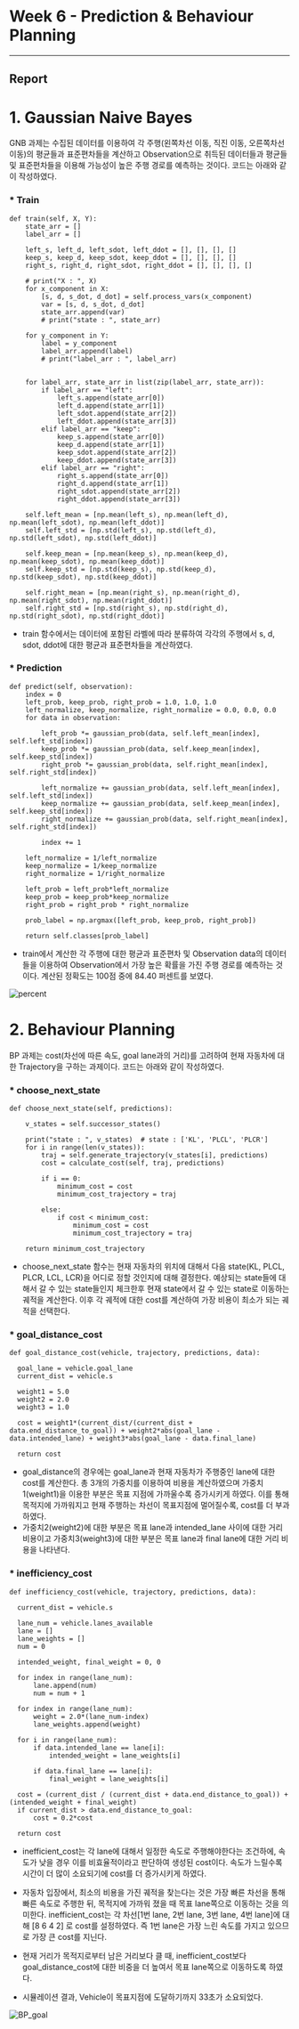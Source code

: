 # Week 6 - Prediction & Behaviour Planning

---

## Report

# 1. Gaussian Naive Bayes

GNB 과제는 수집된 데이터를 이용하여 
각 주행(왼쪽차선 이동, 직진 이동, 오른쪽차선 이동)의 평균들과 표준편차들을 계산하고
Observation으로 취득된 데이터들과 평균들 및 표준편차들을 이용해 가능성이 높은 주행 경로를 예측하는 것이다.
코드는 아래와 같이 작성하였다.

### * Train 
    def train(self, X, Y):
        state_arr = []
        label_arr = []

        left_s, left_d, left_sdot, left_ddot = [], [], [], []
        keep_s, keep_d, keep_sdot, keep_ddot = [], [], [], []
        right_s, right_d, right_sdot, right_ddot = [], [], [], []

        # print("X : ", X)
        for x_component in X:
            [s, d, s_dot, d_dot] = self.process_vars(x_component)
            var = [s, d, s_dot, d_dot]
            state_arr.append(var)
            # print("state : ", state_arr)

        for y_component in Y:
            label = y_component
            label_arr.append(label)
            # print("label_arr : ", label_arr)


        for label_arr, state_arr in list(zip(label_arr, state_arr)):
            if label_arr == "left":
                left_s.append(state_arr[0])
                left_d.append(state_arr[1])
                left_sdot.append(state_arr[2])
                left_ddot.append(state_arr[3])
            elif label_arr == "keep":
                keep_s.append(state_arr[0])
                keep_d.append(state_arr[1])
                keep_sdot.append(state_arr[2])
                keep_ddot.append(state_arr[3])
            elif label_arr == "right":
                right_s.append(state_arr[0])
                right_d.append(state_arr[1])
                right_sdot.append(state_arr[2])
                right_ddot.append(state_arr[3])

        self.left_mean = [np.mean(left_s), np.mean(left_d), np.mean(left_sdot), np.mean(left_ddot)]
        self.left_std = [np.std(left_s), np.std(left_d), np.std(left_sdot), np.std(left_ddot)]

        self.keep_mean = [np.mean(keep_s), np.mean(keep_d), np.mean(keep_sdot), np.mean(keep_ddot)]
        self.keep_std = [np.std(keep_s), np.std(keep_d), np.std(keep_sdot), np.std(keep_ddot)]

        self.right_mean = [np.mean(right_s), np.mean(right_d), np.mean(right_sdot), np.mean(right_ddot)]
        self.right_std = [np.std(right_s), np.std(right_d), np.std(right_sdot), np.std(right_ddot)]

* train 함수에서는 데이터에 포함된 라벨에 따라 분류하여
  각각의 주행에서 s, d, sdot, ddot에 대한 평균과 표준편차들을 계산하였다.

### * Prediction
  

    def predict(self, observation):
        index = 0
        left_prob, keep_prob, right_prob = 1.0, 1.0, 1.0
        left_normalize, keep_normalize, right_normalize = 0.0, 0.0, 0.0
        for data in observation:

            left_prob *= gaussian_prob(data, self.left_mean[index], self.left_std[index])
            keep_prob *= gaussian_prob(data, self.keep_mean[index], self.keep_std[index])
            right_prob *= gaussian_prob(data, self.right_mean[index], self.right_std[index])

            left_normalize += gaussian_prob(data, self.left_mean[index], self.left_std[index])
            keep_normalize += gaussian_prob(data, self.keep_mean[index], self.keep_std[index])
            right_normalize += gaussian_prob(data, self.right_mean[index], self.right_std[index])

            index += 1

        left_normalize = 1/left_normalize
        keep_normalize = 1/keep_normalize
        right_normalize = 1/right_normalize

        left_prob = left_prob*left_normalize
        keep_prob = keep_prob*keep_normalize
        right_prob = right_prob * right_normalize

        prob_label = np.argmax([left_prob, keep_prob, right_prob])
  
        return self.classes[prob_label]


* train에서 계산한 각 주행에 대한 평균과 표준편차 및 Observation data의 데이터들을 이용하여
  Observation에서 가장 높은 확률을 가진 주행 경로를 예측하는 것이다.
  계산된 정확도는 100점 중에 84.40 퍼센트를 보였다.
  
 ![percent](https://user-images.githubusercontent.com/48784519/117338544-ac7de480-aed9-11eb-92d3-54d9a07efefd.JPG)

# 2. Behaviour Planning
BP 과제는 cost(차선에 따른 속도, goal lane과의 거리)를 고려하여 현재 자동차에 대한 
Trajectory을 구하는 과제이다. 코드는 아래와 같이 작성하였다.

### * choose_next_state

    def choose_next_state(self, predictions):

        v_states = self.successor_states()

        print("state : ", v_states)  # state : ['KL', 'PLCL', 'PLCR']
        for i in range(len(v_states)):
            traj = self.generate_trajectory(v_states[i], predictions)
            cost = calculate_cost(self, traj, predictions)

            if i == 0:
                minimum_cost = cost
                minimum_cost_trajectory = traj

            else:
                if cost < minimum_cost:
                    minimum_cost = cost
                    minimum_cost_trajectory = traj

        return minimum_cost_trajectory

* choose_next_state 함수는 현재 자동차의 위치에 대해서 다음 state(KL, PLCL, PLCR, LCL, LCR)을 
  어디로 정할 것인지에 대해 결정한다.
  예상되는 state들에 대해서 갈 수 있는 state들인지 체크한후 
  현재 state에서 갈 수 있는 state로 이동하는 궤적을 계산한다.
  이후 각 궤적에 대한 cost를 계산하여 가장 비용이 최소가 되는 궤적을 선택한다.


### * goal_distance_cost  

    def goal_distance_cost(vehicle, trajectory, predictions, data):
    
      goal_lane = vehicle.goal_lane
      current_dist = vehicle.s

      weight1 = 5.0
      weight2 = 2.0
      weight3 = 1.0

      cost = weight1*(current_dist/(current_dist + data.end_distance_to_goal)) + weight2*abs(goal_lane - data.intended_lane) + weight3*abs(goal_lane - data.final_lane)

      return cost



* goal_distance의 경우에는 goal_lane과 현재 자동차가 주행중인 lane에 대한 cost를 계산한다. 총 3개의 가중치를 이용하여
  비용을 계산하였으며 가중치1(weight1)을 이용한 부분은 목표 지점에 가까울수록 증가시키게 하였다.
  이를 통해 목적지에 가까워지고 현재 주행하는 차선이 목표지점에 멀어질수록, cost를 더 부과하였다. 
* 가중치2(weight2)에 대한 부분은 목표 lane과 intended_lane 사이에 대한 거리 비용이고
  가중치3(weight3)에 대한 부분은 목표 lane과 final lane에 대한 거리 비용을 나타낸다.

### * inefficiency_cost 

    def inefficiency_cost(vehicle, trajectory, predictions, data):
    
      current_dist = vehicle.s

      lane_num = vehicle.lanes_available
      lane = []
      lane_weights = []
      num = 0

      intended_weight, final_weight = 0, 0

      for index in range(lane_num):
          lane.append(num)
          num = num + 1

      for index in range(lane_num):
          weight = 2.0*(lane_num-index)
          lane_weights.append(weight)

      for i in range(lane_num):
          if data.intended_lane == lane[i]:
              intended_weight = lane_weights[i]

          if data.final_lane == lane[i]:
              final_weight = lane_weights[i]

      cost = (current_dist / (current_dist + data.end_distance_to_goal)) + (intended_weight + final_weight)
      if current_dist > data.end_distance_to_goal:
          cost = 0.2*cost

      return cost


* inefficient_cost는 각 lane에 대해서 일정한 속도로 주행해야한다는 조건하에, 속도가 낮을 경우 이를 비효율적이라고 판단하여 
  생성된 cost이다.
  속도가 느릴수록 시간이 더 많이 소요되기에 cost를 더 증가시키게 하였다.
* 자동차 입장에서, 최소의 비용을 가진 궤적을 찾는다는 것은 가장 빠른 차선을 통해 빠른 속도로 주행한 뒤, 목적지에 가까워 졌을 때
  목표 lane쪽으로 이동하는 것을 의미한다.
  inefficient_cost는 각 차선[1번 lane, 2번 lane, 3번 lane, 4번 lane]에 대해 [8 6 4 2] 로 cost를 설정하였다.
  즉 1번 lane은 가장 느린 속도를 가지고 있으므로 가장 큰 cost를 지닌다.
* 현재 거리가 목적지로부터 남은 거리보다 클 때, inefficient_cost보다 goal_distance_cost에 대한 비중을 더 높여서
  목표 lane쪽으로 이동하도록 하였다.
  
* 시뮬레이션 결과, Vehicle이 목표지점에 도달하기까지 33초가 소요되었다.

![BP_goal](https://user-images.githubusercontent.com/48784519/117338574-b3a4f280-aed9-11eb-9fe8-844dc3cb235c.JPG)
  

